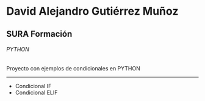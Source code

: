 # David Alejandro Gutiérrez Muñoz
## SURA Formación
###### PYTHON
Proyecto con ejemplos de condicionales en PYTHON
*** 
- Condicional IF
- Condicional ELIF
